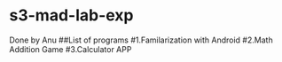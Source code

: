# s3-mad-lab-exp
Done by Anu
##List of programs
#1.Familarization with Android
#2.Math Addition Game
#3.Calculator APP
